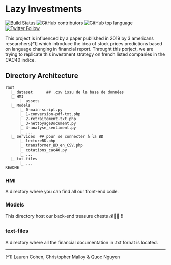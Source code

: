 # Lazy Investments

[![Build Status](https://img.shields.io/azure-devops/build/uifabric/fabricpublic/164/master?style=flat-square)](https://dev.azure.com/uifabric/fabricpublic/_build?definitionId=164) ![GitHub contributors](https://img.shields.io/github/contributors/microsoft/fluentui?style=flat-square) ![GitHub top language](https://img.shields.io/github/languages/top/microsoft/fluentui?style=flat-square) [![Twitter Follow](https://img.shields.io/twitter/follow/fluentui?logo=twitter&style=flat-square)](https://twitter.com/FluentUI?ref_src=twsrc%5Etfw)

This project is influenced by a paper published in 2019 by 3 americans researchers[^1] which introduce the idea of stock prices predictions based on language changing in financial report. Throught this porject, we are trying to replicate this investment strategy on french listed companies in the CAC40 indice.

## Directory Architecture

```
root
  |_ dataset      ## .csv issu de la base de données
  |_ HMI
      |_ assets
  |_ Models
      |_ 0-main-script.py
      |_ 1-conversion-pdf-txt.php
      |_ 2-retraitement-txt.php
      |_ 3-nettoyageDocument.py
      |_ 4-analyse_sentiment.py
      |_ ...
  |_ Services  ## pour se connecter à la BD
      |_ lectureBD.php
      |_ transformer_BD_en_CSV.php
      |_ cotations_cac40.py
      |_ ...
  |_ txt-files
      |_ ...
README
```

### HMI

A directory where you can find all our front-end code.

### Models

This directory host our back-end treasure chests 💰🏴‍☠ !!

### text-files

A directory where all the financial documentation in .txt fornat is located.

--- 

[^1] Lauren Cohen, Christopher Malloy & Quoc Nguyen
